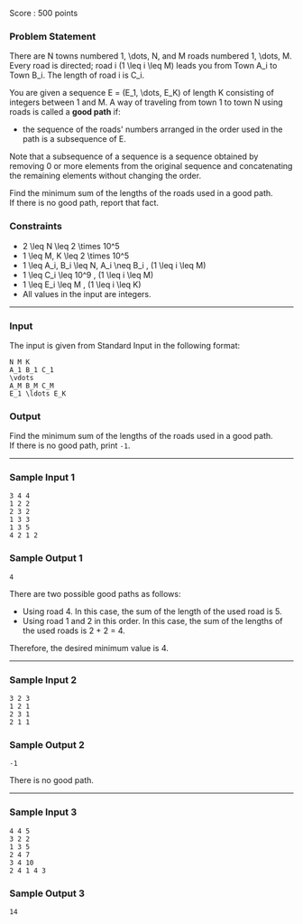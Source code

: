 Score : 500 points

### Problem Statement

There are N towns numbered 1, \dots, N, and M roads numbered 1, \dots, M.  
Every road is directed; road i (1 \leq i \leq M) leads you from Town A\_i to Town B\_i. The length of road i is C\_i.

You are given a sequence E = (E\_1, \dots, E\_K) of length K consisting of integers between 1 and M. A way of traveling from town 1 to town N using roads is called a **good path** if:

* the sequence of the roads' numbers arranged in the order used in the path is a subsequence of E.

Note that a subsequence of a sequence is a sequence obtained by removing 0 or more elements from the original sequence and concatenating the remaining elements without changing the order.

Find the minimum sum of the lengths of the roads used in a good path.  
If there is no good path, report that fact.

### Constraints

* 2 \leq N \leq 2 \times 10^5
* 1 \leq M, K \leq 2 \times 10^5
* 1 \leq A\_i, B\_i \leq N, A\_i \neq B\_i \, (1 \leq i \leq M)
* 1 \leq C\_i \leq 10^9 \, (1 \leq i \leq M)
* 1 \leq E\_i \leq M \, (1 \leq i \leq K)
* All values in the input are integers.

---

### Input

The input is given from Standard Input in the following format:

```
N M K
A_1 B_1 C_1
\vdots
A_M B_M C_M
E_1 \ldots E_K
```

### Output

Find the minimum sum of the lengths of the roads used in a good path.  
If there is no good path, print `-1`.

---

### Sample Input 1

```
3 4 4
1 2 2
2 3 2
1 3 3
1 3 5
4 2 1 2
```

### Sample Output 1

```
4
```

There are two possible good paths as follows:

* Using road 4. In this case, the sum of the length of the used road is 5.
* Using road 1 and 2 in this order. In this case, the sum of the lengths of the used roads is 2 + 2 = 4.

Therefore, the desired minimum value is 4.

---

### Sample Input 2

```
3 2 3
1 2 1
2 3 1
2 1 1
```

### Sample Output 2

```
-1
```

There is no good path.

---

### Sample Input 3

```
4 4 5
3 2 2
1 3 5
2 4 7
3 4 10
2 4 1 4 3
```

### Sample Output 3

```
14
```